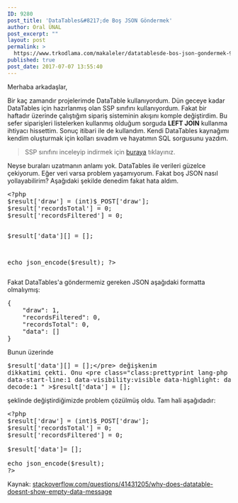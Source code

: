 ```yaml
---
ID: 9280
post_title: 'DataTables&#8217;de Boş JSON Göndermek'
author: Oral ÜNAL
post_excerpt: ""
layout: post
permalink: >
  https://www.trkodlama.com/makaleler/datatablesde-bos-json-gondermek-9280.html
published: true
post_date: 2017-07-07 13:55:40
---
```

Merhaba arkadaşlar,

Bir kaç zamandır projelerimde DataTable kullanıyordum. Dün geceye kadar DataTables için hazırlanmış olan SSP sınıfını kullanıyordum. Fakat bir haftadır üzerinde çalıştığım sipariş sisteminin akışını komple değiştirdim. Bu sefer siparişleri listelerken kullanmış olduğum sorguda <strong>LEFT JOIN</strong> kullanma ihtiyacı hissettim. Sonuç itibari ile de kullandım. Kendi DataTables kaynağımı kendim oluşturmak için kolları sıvadım ve hayatımın SQL sorgusunu yazdım.
<blockquote>SSP sınıfını inceleyip indirmek için <a href="https://github.com/DataTables/DataTables/blob/master/examples/server_side/scripts/ssp.class.php" target="_blank" rel="noopener">buraya</a> tıklayınız.</blockquote>
Neyse buraları uzatmanın anlamı yok. DataTables ile verileri güzelce çekiyorum. Eğer veri varsa problem yaşamıyorum. Fakat boş JSON nasıl yollayabilirim? Aşağıdaki şekilde denedim fakat hata aldım.
<pre class="prettyprint lang-php" data-start-line="1" data-visibility="visible" data-highlight="6" data-caption="Hatalı Gönderim">&lt;?php
$result['draw'] = (int)$_POST['draw'];
$result['recordsTotal'] = 0;
$result['recordsFiltered'] = 0;

$result['data'][] = [];

echo json_encode($result);
?&gt;</pre>
Fakat DataTables'a göndermemiz gereken JSON aşağıdaki formatta olmalıymış:
<pre class="prettyprint lang-json" data-start-line="1" data-visibility="visible" data-highlight="5" data-caption="">{
    "draw": 1,
    "recordsFiltered": 0,
    "recordsTotal": 0,
    "data": []
}</pre>
Bunun üzerinde <pre class="class:prettyprint lang-php data-start-line:1 data-visibility:visible data-highlight: data-caption: decode:1 " >$result['data'][] = [];</pre> değişkenim dikkatimi çekti. Onu <pre class="class:prettyprint lang-php data-start-line:1 data-visibility:visible data-highlight: data-caption: decode:1 " >$result['data'] = [];</pre> şeklinde değiştirdiğimizde problem çözülmüş oldu. Tam hali aşağıdadır:
<pre class="prettyprint lang-php" data-start-line="1" data-visibility="visible" data-highlight="6" data-caption="">&lt;?php
$result['draw'] = (int)$_POST['draw'];
$result['recordsTotal'] = 0;
$result['recordsFiltered'] = 0;

$result['data']= [];

echo json_encode($result);
?&gt;</pre>
Kaynak: <a href="https://stackoverflow.com/questions/41431205/why-does-datatable-doesnt-show-empty-data-message" target="_blank" rel="noopener">stackoverflow.com/questions/41431205/why-does-datatable-doesnt-show-empty-data-message</a>